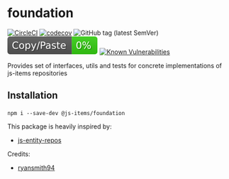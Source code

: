 # foundation

[![CircleCI](https://circleci.com/gh/js-items/foundation.svg?style=svg)](https://circleci.com/gh/js-items/foundation)
[![codecov](https://codecov.io/gh/js-items/foundation/branch/master/graph/badge.svg)](https://codecov.io/gh/js-items/foundation)
![GitHub tag (latest SemVer)](https://img.shields.io/github/tag/js-items/foundation.svg)
![jscpd](report/jscpd-badge.svg)
[![Known Vulnerabilities](https://snyk.io/test/github/js-items/foundation/badge.svg?targetFile=package.json)](https://snyk.io/test/github/js-items/foundation?targetFile=package.json)

Provides set of interfaces, utils and tests for concrete implementations of js-items repositories

## Installation
`npm i --save-dev @js-items/foundation`

This package is heavily inspired by:
- [js-entity-repos](https://github.com/js-entity-repos)

Credits:
- [ryansmith94](https://github.com/ryansmith94)
